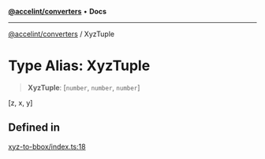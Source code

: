 [**@accelint/converters**](../README.md) • **Docs**

***

[@accelint/converters](../README.md) / XyzTuple

# Type Alias: XyzTuple

> **XyzTuple**: [`number`, `number`, `number`]

[z, x, y]

## Defined in

[xyz-to-bbox/index.ts:18](https://github.com/gohypergiant/standard-toolkit/blob/7f574e64e57e697a3e2daabb1b78393aca67cb22/packages/converters/src/xyz-to-bbox/index.ts#L18)
